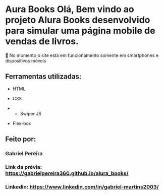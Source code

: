 # Aura Books Olá, Bem vindo ao projeto Alura Books desenvolvido para simular uma página mobile de vendas de livros.

🛑 No momento o site esta em funcionamento somente em smartphones e dispositivos móveis

## Ferramentas utilizadas:

* HTML

* CSS
* * Swiper JS

* Flex-box

## Feito por:

### Gabriel Pereira

### Link da prévia: https://gabrielpereira360.github.io/alura_books/

### Linkedin: https://www.linkedin.com/in/gabriel-martins2003/
